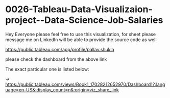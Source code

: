 # 0026-Tableau-Data-Visualizaion-project--Data-Science-Job-Salaries


Hey Everyone please feel free to use this visualization, for sheet please message me on LinkedIn will be able to provide the source code as well

https://public.tableau.com/app/profile/pallav.shukla

please check the dashboard from the above link

The exact particular one is listed below:

-> https://public.tableau.com/views/Book1_17028212652970/Dashboard1?:language=en-US&:display_count=n&:origin=viz_share_link
